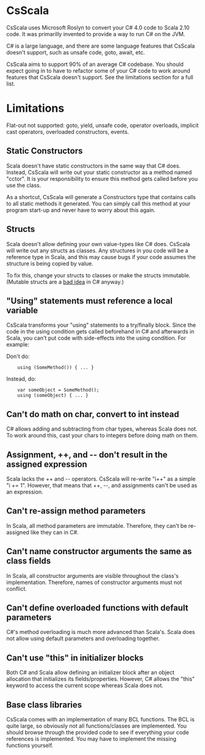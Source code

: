 CsScala
=======

CsScala uses Microsoft Roslyn to convert your C# 4.0 code to Scala 2.10 code.  It was primarilly invented to provide a way to run C# on the JVM.

C# is a large language, and there are some language features that CsScala doesn't support, such as unsafe code, goto, await, etc.

CsScala aims to support 90% of an average C# codebase.  You should expect going in to have to refactor some of your C# code to work around features that CsScala doesn't support.  See the limitations section for a full list.

Limitations
===========

Flat-out not supported: goto, yield, unsafe code, operator overloads, implicit cast operators, overloaded constructors, events.

Static Constructors
-------------------
Scala doesn't have static constructors in the same way that C# does.  Instead, CsScala will write out your static constructor as a method named "cctor".  It is your responsibility to ensure this method gets called before you use the class.  

As a shortcut, CsScala will generate a Constructors type that contains calls to all static methods it generated. You can simply call this method at your program start-up and never have to worry about this again.

Structs
-------

Scala doesn't allow defining your own value-types like C# does.  CsScala will write out any structs as classes.  Any structures in you code will be a reference type in Scala, and this may cause bugs if your code assumes the structure is being copied by value.  

To fix this, change your structs to classes or make the structs immutable. (Mutable structs are a [bad idea](http://blogs.msdn.com/ericlippert/archive/2008/05/14/mutating-readonly-structs.aspx) in C# anyway.)  

"Using" statements must reference a local variable
--------------------------------------------------

CsScala transforms your "using" statements to a try/finally block. Since the code in the using condition gets called beforehand in C# and afterwards in Scala, you can't put code with side-effects into the using condition. For example:


Don't do:
```
	using (SomeMethod()) { ... }
```

Instead, do:
```
	var someObject = SomeMethod();
	using (someObject) { ... }
```	


Can't do math on char, convert to int instead
---------------------------------------------
C# allows adding and subtracting from char types, whereas Scala does not.  To work around this, cast your chars to integers before doing math on them.

Assignment, ++, and -- don't result in the assigned expression
--------------------------------------------------------------
Scala lacks the ++ and -- operators.  CsScala will re-write "i++" as a simple "i += 1".  However, that means that ++, --, and assignments can't be used as an expression.

Can't re-assign method parameters
-----------------------------------
In Scala, all method parameters are immutable.  Therefore, they can't be re-assigned like they can in C#.

Can't name constructor arguments the same as class fields
--------------------------------------------------
In Scala, all constructor arguments are visible throughout the class's implementation.  Therefore, names of constructor arguments must not conflict.

Can't define overloaded functions with default parameters
---------------------------------------------------------
C#'s method overloading is much more advanced than Scala's.  Scala does not allow using default parameters and overloading together.

Can't use "this" in initializer blocks
--------------------------------------
Both C# and Scala allow defining an initializer block after an object allocation that initializes its fields/properties.  However, C# allows the "this" keyword to access the current scope whereas Scala does not.

Base class libraries
--------------------
CsScala comes with an implementation of many BCL functions.  The BCL is quite large, so obviously not all functions/classes are implemented.  You should browse through the provided code to see if everything your code references is implemented.  You may have to implement the missing functions yourself.
	
  
  


